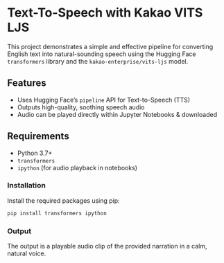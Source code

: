 # Text-To-Speech with Kakao VITS LJS

This project demonstrates a simple and effective pipeline for converting English text into natural-sounding speech using the Hugging Face `transformers` library and the `kakao-enterprise/vits-ljs` model.

## Features

- Uses Hugging Face’s `pipeline` API for Text-to-Speech (TTS)
- Outputs high-quality, soothing speech audio
- Audio can be played directly within Jupyter Notebooks & downloaded

## Requirements

- Python 3.7+
- `transformers`
- `ipython` (for audio playback in notebooks)

### Installation

Install the required packages using pip:

```bash
pip install transformers ipython
```

### Output

The output is a playable audio clip of the provided narration in a calm, natural voice.
